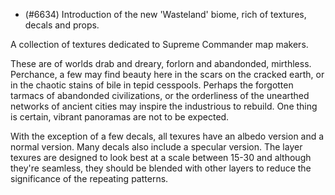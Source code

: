 - (#6634) Introduction of the new 'Wasteland' biome, rich of textures, decals and props.

A collection of textures dedicated to Supreme Commander map makers.

These are of worlds drab and dreary, forlorn and abandonded, mirthless. Perchance, a few may find beauty here in the scars on the cracked earth, or in the chaotic stains of bile in tepid cesspools. Perhaps the forgotten tarmacs of abandonded civilizations, or the orderliness of the unearthed networks of ancient cities may inspire the industrious to rebuild. One thing is certain, vibrant panoramas are not to be expected.

With the exception of a few decals, all texures have an albedo version and a normal version. Many decals also include a specular version. The layer texures are designed to look best at a scale between 15-30 and although they're seamless, they should be blended with other layers to reduce the significance of the repeating patterns.
